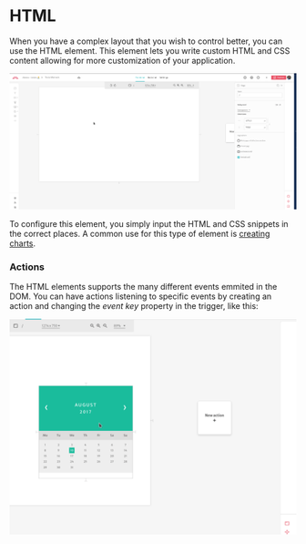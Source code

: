 # HTML

When you have a complex layout that you wish to control better, you can use the HTML element. This element lets you write custom HTML and CSS content allowing for more customization of your application.

![](../../../.gitbook/assets/htmlelement.gif)

To configure this element, you simply input the HTML and CSS snippets in the correct places. A common use for this type of element is [creating charts](../../../tutorials/common-tecniques/adding-charts.md).

### Actions

The HTML elements supports the many different events emmited in the DOM. You can have actions listening to specific events by creating an action and changing the _event key_ property in the trigger, like this:

![](../../../.gitbook/assets/htmlevents.gif)

